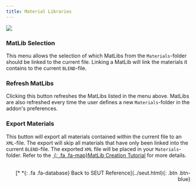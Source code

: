 ```yaml
---
title: Material Libraries
---
```

![](/modding-reference/assets/images/reference/seut/material-libraries_1.png)

### MatLib Selection
This menu allows the selection of which MatLibs from the `Materials`-folder should be linked to the current file. Linking a MatLib will link the materials it contains to the current `BLEND`-file.

### Refresh MatLibs
Clicking this button refreshes the MatLibs listed in the menu above. MatLibs are also refreshed every time the user defines a new `Materials`-folder in the addon's preferences.

### Export Materials
This button will export all materials contained within the current file to an `XML`-file. The export will skip all materials that have only been linked into the current `BLEND`-file. The exported `XML` file will be placed in your `Materials`-folder. Refer to the [*&nbsp;*{: .fa .fa-map}MatLib Creation Tutorial](/modding-reference/tutorials/tools/3d-modelling/seut/create-matlib) for more details.
<br><br/>
<p style="text-align:right">[*&nbsp;*{: .fa .fa-database} Back to SEUT Reference](../seut.html){: .btn .btn-blue}</p>